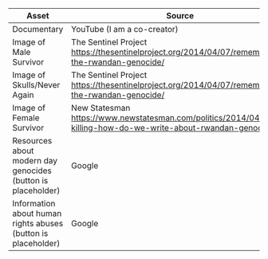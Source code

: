 | Asset | Source |
|-------| -------|
| Documentary | YouTube (I am a co-creator) |
| Image of Male Survivor| The Sentinel Project https://thesentinelproject.org/2014/04/07/remembering-the-rwandan-genocide/ |
| Image of Skulls/Never Again| The Sentinel Project https://thesentinelproject.org/2014/04/07/remembering-the-rwandan-genocide/|
| Image of Female Survivor| New Statesman https://www.newstatesman.com/politics/2014/04/facts-killing-how-do-we-write-about-rwandan-genocide |
| Resources about modern day genocides (button is placeholder) | Google |
| Information about human rights abuses (button is placeholder) | Google |
